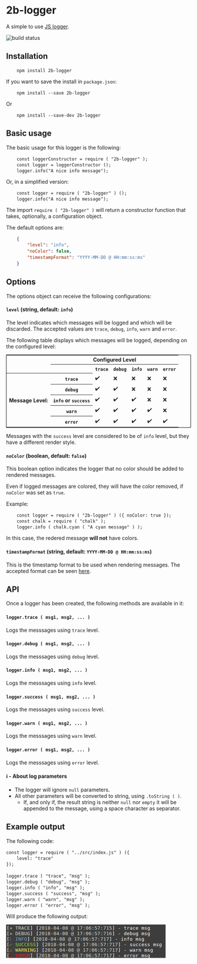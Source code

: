 # 2b-logger
A simple to use [JS logger](https://github.com/2bernes/js-logger). 

![build status](https://travis-ci.org/2bernes/js-logger.svg?branch=master)

## Installation
```
	npm install 2b-logger
```

If you want to save the install in `package.json`:
```
	npm install --save 2b-logger
```
Or
```
	npm install --save-dev 2b-logger
```

## Basic usage
The basic usage for this logger is the following:

``` JS
	const loggerConstructor = require ( "2b-logger" );
	const logger = loggerConstructor ();
	logger.info("A nice info message");
```

Or, in a simplified version:

``` JS
	const logger = require ( "2b-logger" ) ();
	logger.info("A nice info message");
```

The import `require ( "2b-logger" )` will return a constructor function that takes, optionally, a configuration object.

The default options are:

``` JSON
	{
		"level": "info",
		"noColor": false,
		"timestampFormat": "YYYY-MM-DD @ HH:mm:ss:ms"
	}
```

## Options
The options object can receive the following configurations:

#### `level` (string, default: `info`)
The level indicates which messages will be logged and which will be discarded.
The accepted values are `trace`, `debug`, `info`, `warn` and `error`.

The following table displays which messages will be logged, depending on the configured level:

<table style="border: 1px #000 solid">
	<tr>
		<td rowspan="2"></td>
		<th colspan="6" style="text-align: center">Configured Level</th>
	</tr>
	<tr>
		<th></th>
		<th><code>trace</code></th>
		<th><code>debug</code></th>
		<th><code>info</code></th>
		<th><code>warn</code></th>
		<th><code>error</code></th>
	</tr>
	<tr>
		<th rowspan="5" style="vertical-align: middle">Message Level:</th>
		<th><code>trace</code></th>
		<td>✔️</td>
		<td>❌</td>
		<td>❌</td>
		<td>❌</td>
		<td>❌</td>
	</tr>
	<tr>
		<th><code>debug</code></th>
		<td>✔️</td>
		<td>️️️️️✔️️️️️</td>
		<td>❌</td>
		<td>❌</td>
		<td>❌</td>
	</tr>
	<tr>
		<th><code>info</code> or <code>success</code></th>
		<td>✔️</td>
		<td>✔️</td>
		<td>✔️</td>
		<td>❌</td>
		<td>❌</td>
	</tr>
	<tr>
		<th><code>warn</code></th>
		<td>✔️</td>
		<td>✔️</td>
		<td>✔️</td>
		<td>✔️</td>
		<td>❌</td>
	</tr>
	<tr>
		<th><code>error</code></th>
		<td>✔️</td>
		<td>✔️</td>
		<td>✔️</td>
		<td>✔️</td>
		<td>✔️️</td>
	</tr>
</table>

Messages with the `success` level are considered to be of `info` level, but they have a different render style.

#### `noColor` (boolean, default: `false`)
This boolean option indicates the logger that no color should be added to rendered messages.

Even if logged messages are colored, they will have the color removed, if `noColor` was set as `true`.

Example:
``` JS
	const logger = require ( "2b-logger" ) ({ noColor: true });
	const chalk = require ( "chalk" );
	logger.info ( chalk.cyan ( "A cyan message" ) );
```

In this case, the redered message **will not** have colors.

#### `timestampFormat` (string, default: `YYYY-MM-DD @ HH:mm:ss:ms`)
This is the timestamp format to be used when rendering messages.
The accepted format can be seen [here](https://github.com/jonschlinkert/time-stamp).


## API
Once a logger has been created, the following methods are available in it:

#### `logger.trace ( msg1, msg2, ... )`
Logs the messsages using `trace` level.

#### `logger.debug ( msg1, msg2, ... )`
Logs the messsages using `debug` level.

#### `logger.info ( msg1, msg2, ... )`
Logs the messsages using `info` level.

#### `logger.success ( msg1, msg2, ... )`
Logs the messsages using `success` level.

#### `logger.warn ( msg1, msg2, ... )`
Logs the messsages using `warn` level.

#### `logger.error ( msg1, msg2, ... )`
Logs the messsages using `error` level.

#### ℹ️ - About log parameters
* The logger will ignore `null` parameters.
* All other parameters will be converted to string, using `.toString ( )`.
  * If, and only if, the result string is neither `null` nor `empty` it will be appended to the message, using a space character as separator.

## Example output
The following code:
``` JS
const logger = require ( "../src/index.js" ) ({
	level: "trace"
});

logger.trace ( "trace", "msg" );
logger.debug ( "debug", "msg" );
logger.info ( "info", "msg" );
logger.success ( "success", "msg" );
logger.warn ( "warn", "msg" );
logger.error ( "error", "msg" );
```

Will produce the following output:

![sample output](https://raw.githubusercontent.com/2bernes/js-logger/master/readme/images/output.png)
